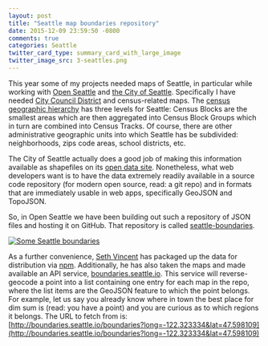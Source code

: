 ```yaml
---
layout: post
title: "Seattle map boundaries repository"
date: 2015-12-09 23:59:50 -0800
comments: true
categories: Seattle
twitter_card_type: summary_card_with_large_image
twitter_image_src: 3-seattles.png
---
```

This year some of my projects needed maps of Seattle, in particular while working with [Open Seattle](http://openseattle.org/) and [the City of Seattle](http://www.seattle.gov/). 
Specifically I have needed [City Council District](http://www.seattle.gov/cityclerk/municipal-code-and-city-charter/council-districts) and census-related maps. 
The [census geographic hierarchy](https://www.census.gov/geo/reference/) has three levels for Seattle: 
Census Blocks are the smallest areas which are then aggregated into Census Block Groups which in turn are combined into Census Tracks.
Of course, there are other administrative geographic units into which Seattle has be subdivided: neighborhoods, zips code areas, school districts, etc.

The City of Seattle actually does a good job of making this information available as shapefiles on its [open data site](https://data.seattle.gov/). 
Nonetheless, what web developers want is to have the data extremely readily available in a source code repository (for modern open source, read: a git repo) and in formats that are immediately usable in web apps, specifically GeoJSON and TopoJSON. 

So, in Open Seattle we have been building out such a repository of JSON files and hosting it on GitHub.
That repository is called [seattle-boundaries](https://github.com/openseattle/seattle-boundaries).

<a title="Some Seattle boundaries" href='https://who-ocr.github.io/ebola-data/'><img src='{{site.cdn_bucket}}twumbshot/{{page.twitter_image_src}}' class='center' alt="Some Seattle boundaries" /></a>

As a further convenience, [Seth Vincent](http://sethvincent.com/) has packaged up the data for distribution via [npm](https://www.npmjs.com/package/seattle-boundaries).
Additionally, he has also taken the maps and made available an API service, [boundaries.seattle.io](http://boundaries.seattle.io/).
This service will reverse-geocode a point into a list containing one entry for each map in the repo, where the list items are the GeoJSON feature to which the point belongs.
For example, let us say you already know where in town the best place for dim sum is (read: you have a point) and you are curious as to which regions it belongs.
The URL to fetch from is:  
[http://boundaries.seattle.io/boundaries?long=-122.323334&lat=47.598109](http://boundaries.seattle.io/boundaries?long=-122.323334&lat=47.598109)

